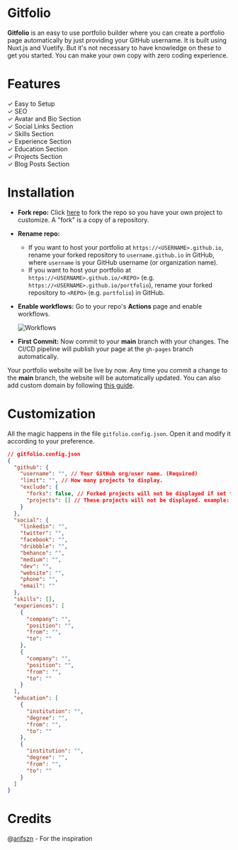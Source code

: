 # Gitfolio
**Gitfolio** is an easy to use portfolio builder where you can create a portfolio page automatically by just providing your GitHub username. It is built using Nuxt.js and Vuetify. But it's not necessary to have knowledge on these to get you started. You can make your own copy with zero coding experience.

# Features
✓ Easy to Setup  
✓ SEO  
✓ Avatar and Bio Section  
✓ Social Links Section  
✓ Skills Section  
✓ Experience Section  
✓ Education Section  
✓ Projects Section  
✓ Blog Posts Section  

# Installation
- **Fork repo:** Click [here](https://github.com/MehdiRtal/Gtfolio/fork) to fork the repo so you have your own project to customize. A "fork" is a copy of a repository.
- **Rename repo:**
  - If you want to host your portfolio at `https://<USERNAME>.github.io`, rename your forked repository to `username.github.io` in GitHub, where `username` is your GitHub username (or organization name).
  - If you want to host your portfolio at `https://<USERNAME>.github.io/<REPO>` (e.g. `https://<USERNAME>.github.io/portfolio`), rename your forked repository to `<REPO>` (e.g. `portfolio`) in GitHub.
- **Enable workflows:** Go to your repo's **Actions** page and enable workflows.

  ![Workflows](https://arifszn.github.io/assets/img/hosted/gitprofile/workflows.png)

- **First Commit:** Now commit to your **main** branch with your changes. The CI/CD pipeline will publish your page at the `gh-pages` branch automatically.

Your portfolio website will be live by now. Any time you commit a change to the **main** branch, the website will be automatically updated. You can also add custom domain by following [this guide](https://github.com/arifszn/gitprofile/discussions/126).

# Customization
All the magic happens in the file `gitfolio.config.json`. Open it and modify it according to your preference.

```json
// gitfolio.config.json
{
  "github": {
    "username": "", // Your GitHub org/user name. (Required)
    "limit": "", // How many projects to display.
    "exclude": {
      "forks": false, // Forked projects will not be displayed if set to true.
      "projects": [] // These projects will not be displayed. example: ['my-project1', 'my-project2']
    }
  },
  "social": {
    "linkedin": "",
    "twitter": "",
    "facebook": "",
    "dribbble": "",
    "behance": "",
    "medium": "",
    "dev": "",
    "website": "",
    "phone": "",
    "email": ""
  },
  "skills": [],
  "experiences": [
    {
      "company": "",
      "position": "",
      "from": "",
      "to": ""
    },
    {
      "company": "",
      "position": "",
      "from": "",
      "to": ""
    }
  ],
  "education": [
    {
      "institution": "",
      "degree": "",
      "from": "",
      "to": ""
    },
    {
      "institution": "",
      "degree": "",
      "from": "",
      "to": ""
    }
  ]
}
```

# Credits
@[arifszn](https://github.com/arifszn) - For the inspiration
